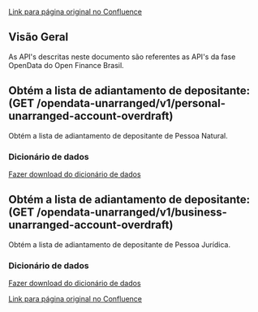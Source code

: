 [Link para página original no Confluence](https://openfinancebrasil.atlassian.net/wiki/spaces/OF/pages/180257344)

## **Visão Geral**

As API's descritas neste documento são referentes as API's da fase OpenData do Open Finance Brasil.

## **Obtém a lista de adiantamento de depositante**: (GET /opendata-unarranged/v1/personal-unarranged-account-overdraft)

Obtém a lista de adiantamento de depositante de Pessoa Natural.

### Dicionário de dados

[Fazer download do dicionário de dados](https://openbanking-brasil.github.io/openapi/dictionary/getPersonalUnarrangedAccountOverdraft_v1.csv)

## **Obtém a lista de adiantamento de depositante**: (GET /opendata-unarranged/v1/business-unarranged-account-overdraft)

Obtém a lista de adiantamento de depositante de Pessoa Jurídica.

### Dicionário de dados

[Fazer download do dicionário de dados](https://openbanking-brasil.github.io/openapi/dictionary/getBusinessUnarrangedAccountOverdraft_v1.csv)

[Link para página original no Confluence](https://openfinancebrasil.atlassian.net/wiki/spaces/OF/pages/180257344)